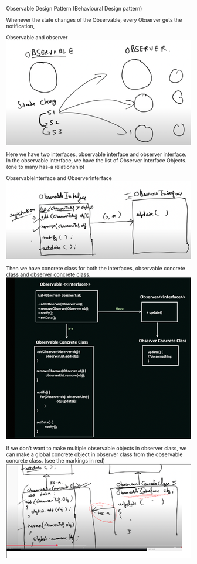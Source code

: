 Observable Design Pattern (Behavioural Design pattern)

Whenever the state changes of the Observable, every Observer gets the notification,

Observable and observer
![img.png](img.png)

Here we have two interfaces, observable interface and observer interface.
In the observable interface, we have the list of Observer Interface Objects.
(one to many has-a relationship)

ObservableInterface and ObserverInterface
![img_1.png](img_1.png)

Then we have concrete class for both the interfaces, observable concrete class and observer concrete class.
![img_2.png](img_2.png)

If we don't want to make multiple observable objects in observer class, we can make a global concrete object in observer class from the observable concrete class. (see the markings in red)
![img_3.png](img_3.png)